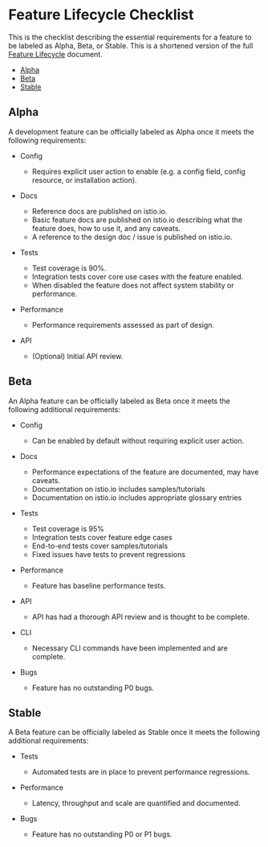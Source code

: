 # Feature Lifecycle Checklist

This is the checklist describing the essential requirements for a feature to
be labeled as Alpha, Beta, or Stable. This is a shortened version of the full
[Feature Lifecycle](FEATURE-LIFECYCLE.md) document.

- [Alpha](#alpha)
- [Beta](#beta)
- [Stable](#stable)

## Alpha

A development feature can be officially labeled as Alpha once it meets the following
requirements:

* Config
    * Requires explicit user action to enable (e.g. a config field, config resource, or installation action).

* Docs
    * Reference docs are published on istio.io.
    * Basic feature docs are published on istio.io describing what the feature does, how to use it, and any caveats.
    * A reference to the design doc / issue is published on istio.io.

* Tests
    * Test coverage is 90%.
    * Integration tests cover core use cases with the feature enabled.
    * When disabled the feature does not affect system stability or performance.

* Performance
    * Performance requirements assessed as part of design.

* API
    * (Optional) Initial API review.

## Beta

An Alpha feature can be officially labeled as Beta once it meets the following additional requirements:

* Config
    * Can be enabled by default without requiring explicit user action.

* Docs
    * Performance expectations of the feature are documented, may have caveats.
    * Documentation on istio.io includes samples/tutorials
    * Documentation on istio.io includes appropriate glossary entries

* Tests
    * Test coverage is 95%
    * Integration tests cover feature edge cases
    * End-to-end tests cover samples/tutorials
    * Fixed issues have tests to prevent regressions

* Performance
    * Feature has baseline performance tests.

* API
    * API has had a thorough API review and is thought to be complete.

* CLI
    * Necessary CLI commands have been implemented and are complete.

* Bugs
    * Feature has no outstanding P0 bugs.

## Stable

A Beta feature can be officially labeled as Stable once it meets the following additional requirements:

* Tests
    * Automated tests are in place to prevent performance regressions.

* Performance
    * Latency, throughput and scale are quantified and documented.

* Bugs
    * Feature has no outstanding P0 or P1 bugs.
